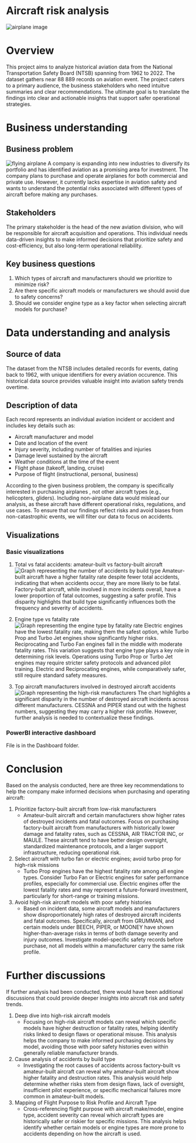 # Aircraft risk analysis
![airplane image](images/miguel-angel-sanz-yXE0zybDr-I-unsplash.jpg)

# Overview
This project aims to analyze historical aviation data from the National Transportation Safety Board (NTSB) spanning from 1962 to 2022. The dataset gathers near 88 889 records on aviation event. The project caters to a primary audience, the business stakeholders who need intuitve summaries and clear recommendations. The ultimate goal is to translate the findings into clear and actionable insights that support safer operational strategies.

# Business understanding
## Business problem
![flying airplane](images/robert-aardenburg-gnT4IGRS_1g-unsplash.jpg)
A company is expanding into new industries to diversify its portfolio and has identified aviation as a promising area for investment. The company plans to purchase and operate airplanes for both commercial and private use. However, it currently lacks expertise in aviation safety and wants to understand the potential risks associated with different types of aircraft before making any purchases.

## Stakeholders
The primary stakeholder is the head of the new aviation division, who will be responsible for aircraft acquisition and operations. This individual needs data-driven insights to make informed decisions that prioritize safety and cost-efficiency, but also long-term operational reliability.

## Key business questions
1. Which types of aircraft and manufacturers should we prioritize to minimize risk?
2. Are there specific aircraft models or manufacturers we should avoid due to safety concerns?
3. Should we consider engine type as a key factor when selecting aircraft models for purchase?

# Data understanding and analysis
## Source of data
The dataset from the NTSB includes detailed records for events, dating back to 1962, with unique identifiers for every aviation occurence. This historical data source provides valuable insight into aviation safety trends overtime.

## Description of data
Each record represents an individual aviation incident or accident and includes key details such as:
- Aircraft manufacturer and model
- Date and location of the event
- Injury severity, including number of fatalities and injuries
- Damage level sustained by the aircraft
- Weather conditions at the time of the event
- Flight phase (takeoff, landing, cruise)
- Purpose of flight (instructional, personal, business)

According to the given business problem, the company is specifically interested in purchasing airplanes , not other aircraft types (e.g., helicopters, gliders). Including non-airplane data would mislead our analysis, as these aircraft have different operational risks, regulations, and use cases. To ensure that our findings reflect risks and avoid biases from non-catastrophic events, we will filter our data to focus on accidents.

## Visualizations
### Basic visualizations
1. Total vs fatal accidents: amateur-built vs factory-built aircraft
![Graph representing the number of accidents by build type](images/build_type_graph.png)
Amateur-built aircraft have a higher fatality rate despite fewer total accidents, indicating that when accidents occur, they are more likely to be fatal. Factory-built aircraft, while involved in more incidents overall, have a lower proportion of fatal outcomes, suggesting a safer profile. This disparity highlights that build type significantly influences both the frequency and severity of accidents.

1. Engine type vs fatality rate
![Graph representing the engine type by fatality rate](images/engine_type_graph.png)
Electric engines have the lowest fatality rate, making them the safest option, while Turbo Prop and Turbo Jet engines show significantly higher risks. Reciprocating and Turbo Fan engines fall in the middle with moderate fatality rates. This variation suggests that engine type plays a key role in determining risk levels. Operations using Turbo Prop or Turbo Jet engines may require stricter safety protocols and advanced pilot training. Electric and Reciprocating engines, while comparatively safer, still require standard safety measures.

1. Top aircraft manufacturers involved in destroyed aircraft accidents
![Graph representing the high-risk manufacturers](images/destruction_analysis_graph.png)
The chart highlights a significant disparity in the number of destroyed aircraft incidents across different manufacturers. CESSNA and PIPER stand out with the highest numbers, suggesting they may carry a higher risk profile. However, further analysis is needed to contextualize these findings.

### PowerBI interactive dashboard
File is in the Dashboard folder.

# Conclusion
Based on the analysis conducted, here are three key recommendations to help the company make informed decisions when purchasing and operating aircraft:
1. Prioritize factory-built aircraft from low-risk manufacturers
    - Amateur-built aircraft and certain manufacturers show higher rates of destroyed incidents and fatal outcomes. Focus on purchasing factory-built aircraft from manufacturers with historically lower damage and fatality rates, such as CESSNA, AIR TRACTOR INC, or MAULE. These aircraft tend to have better design oversight, standardized maintenance protocols, and a larger support infrastructure, reducing operational risk.
2. Select aircraft with turbo fan or electric engines; avoid turbo prop for high-risk missions
    - Turbo Prop engines have the highest fatality rate among all engine types. Consider Turbo Fan or Electric engines for safer performance profiles, especially for commercial use. Electric engines offer the lowest fatality rates and may represent a future-forward investment, particularly for short-range or training missions.
3. Avoid high-risk aircraft models with poor safety histories
    - Based on incident data, some aircraft models and manufacturers show disproportionately high rates of destroyed aircraft incidents and fatal outcomes. Specifically, aircraft from GRUMMAN, and certain models under BEECH, PIPER, or MOONEY have shown higher-than-average risks in terms of both damage severity and injury outcomes. Investigate model-specific safety records before purchase, not all models within a manufacturer carry the same risk profile.

# Further discussions
If further analysis had been conducted, there would have been additional discussions that could provide deeper insights into aircraft risk and safety trends.
1. Deep dive into high-risk aircraft models
    - Focusing on high-risk aircraft models can reveal which specific models have higher destruction or fatality rates, helping identify risks linked to design flaws or operational misuse. This analysis helps the company to make informed purchasing decisions by model, avoiding those with poor safety histories even within generally reliable manufacturer brands.
2. Cause analysis of accidents by build type
    - Investigating the root causes of accidents across factory-built vs amateur-built aircraft can reveal why amateur-built aircraft show higher fatality and destruction rates. This analysis would help determine whether risks stem from design flaws, lack of oversight, insufficient pilot experience, or specific mechanical failures more common in amateur-built models. 
3. Mapping of Flight Purpose to Risk Profile and Aircraft Type
    - Cross-referencing flight purpose with aircraft make/model, engine type, accident severity can reveal which aircraft types are historically safer or riskier for specific missions. This analysis helps identify whether certain models or engine types are more prone to accidents depending on how the aircraft is used.